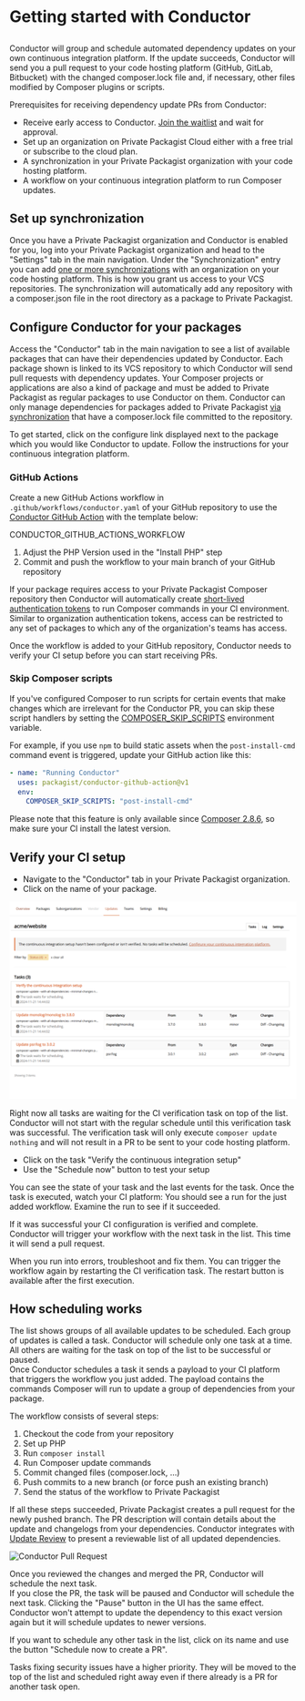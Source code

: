 # Getting started with Conductor
##

Conductor will group and schedule automated dependency updates on your own continuous integration platform. If the update succeeds, Conductor will send you a pull request to your code hosting platform (GitHub, GitLab, Bitbucket) with the changed composer.lock file and, if necessary, other files modified by Composer plugins or scripts.

Prerequisites for receiving dependency update PRs from Conductor:

- Receive early access to Conductor. [Join the waitlist](/features/conductor) and wait for approval.
- Set up an organization on Private Packagist Cloud either with a free trial or subscribe to the cloud plan.
- A synchronization in your Private Packagist organization with your code hosting platform.
- A workflow on your continuous integration platform to run Composer updates.

## Set up synchronization

Once you have a Private Packagist organization and Conductor is enabled for you, log into your Private Packagist organization and head to the "Settings" tab in the main navigation.
Under the "Synchronization" entry you can add [one or more synchronizations](/features/integration-github-bitbucket-gitlab.md) with an organization on your code hosting platform.
This is how you grant us access to your VCS repositories. The synchronization will automatically add any repository with a composer.json file in the root directory as a package to Private Packagist.

## Configure Conductor for your packages

Access the "Conductor" tab in the main navigation to see a list of available packages that can have their dependencies updated by Conductor.
Each package shown is linked to its VCS repository to which Conductor will send pull requests with dependency updates. Your Composer projects or applications are also a kind of package and must be added to Private Packagist as regular packages to use Conductor on them.
Conductor can only manage dependencies for packages added to Private Packagist [via synchronization](/features/integration-github-bitbucket-gitlab.md) that have a composer.lock file committed to the repository.

To get started, click on the configure link displayed next to the package which you would like Conductor to update. Follow the instructions for your continuous integration platform.

### GitHub Actions

Create a new GitHub Actions workflow in `.github/workflows/conductor.yaml` of your GitHub repository to use the 
[Conductor GitHub Action](https://github.com/packagist/conductor-github-action) with the template below:

CONDUCTOR_GITHUB_ACTIONS_WORKFLOW

1. Adjust the PHP Version used in the "Install PHP" step
2. Commit and push the workflow to your main branch of your GitHub repository

If your package requires access to your Private Packagist Composer repository then Conductor will automatically create
[short-lived authentication tokens](../composer-authentication.md#conductor-authentication-tokens) to run Composer commands in your CI environment.
Similar to organization authentication tokens, access can be restricted to any set of packages to which any of the organization's teams has access.

Once the workflow is added to your GitHub repository, Conductor needs to verify your CI setup before you can start receiving PRs.

### Skip Composer scripts

If you've configured Composer to run scripts for certain events that make changes which are irrelevant for the Conductor PR, you can skip 
these script handlers by setting the [COMPOSER_SKIP_SCRIPTS](https://getcomposer.org/doc/03-cli.md#composer-skip-scripts) environment variable.

For example, if you use `npm` to build static assets when the `post-install-cmd` command event is triggered, update your GitHub action like this:

```yaml
- name: "Running Conductor"
  uses: packagist/conductor-github-action@v1
  env:
    COMPOSER_SKIP_SCRIPTS: "post-install-cmd"
```

Please note that this feature is only available since [Composer 2.8.6](https://github.com/composer/composer/releases/tag/2.8.6), so make sure your CI 
install the latest version.

## Verify your CI setup

- Navigate to the "Conductor" tab in your Private Packagist organization.
- Click on the name of your package.

![Task list with verification task](/Resources/public/img/docs/conductor/verification-task-list.png)

Right now all tasks are waiting for the CI verification task on top of the list. Conductor will not start with the regular schedule until this verification task was successful.
The verification task will only execute `composer update nothing` and will not result in a PR to be sent to your code hosting platform.

- Click on the task "Verify the continuous integration setup"
- Use the "Schedule now" button to test your setup

You can see the state of your task and the last events for the task. Once the task is executed, watch your CI platform:
You should see a run for the just added workflow. Examine the run to see if it succeeded.

If it was successful your CI configuration is verified and complete. Conductor will trigger your workflow with the next task in the list. This time it will send a pull request.

When you run into errors, troubleshoot and fix them. You can trigger the workflow again by restarting the CI verification task. The restart button is available after the first execution.

## How scheduling works

The list shows groups of all available updates to be scheduled. Each group of updates is called a task. Conductor will schedule only one task at a time. All others are waiting for the task on top of the list to be successful or paused.  
Once Conductor schedules a task it sends a payload to your CI platform that triggers the workflow you just added. The payload contains the commands Composer will run to update a group of dependencies from your package.

The workflow consists of several steps:

1. Checkout the code from your repository
2. Set up PHP
3. Run `composer install`
4. Run Composer update commands
5. Commit changed files (composer.lock, ...)
6. Push commits to a new branch (or force push an existing branch)
7. Send the status of the workflow to Private Packagist

If all these steps succeeded, Private Packagist creates a pull request for the newly pushed branch. The PR description will contain details about the update and changelogs from your dependencies. Conductor integrates with [Update Review](https://packagist.com/features/update-review) to present a reviewable list of all updated dependencies.

![Conductor Pull Request](https://packagist.com/img/features/auto-updates/merged-PR-for-a-security-updated.png)

Once you reviewed the changes and merged the PR, Conductor will schedule the next task.      
If you close the PR, the task will be paused and Conductor will schedule the next task. Clicking the "Pause" button in the UI has the same effect. Conductor won't attempt to update the dependency to this exact version again but it will schedule updates to newer versions.

If you want to schedule any other task in the list, click on its name and use the button "Schedule now to create a PR".

Tasks fixing security issues have a higher priority. They will be moved to the top of the list and scheduled right away even if there already is a PR for another task open.

